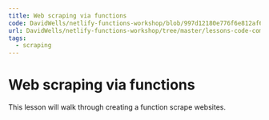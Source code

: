 ```yaml
---
title: Web scraping via functions
code: DavidWells/netlify-functions-workshop/blob/997d12180e776f6e812af630fc52a3d28c928275/lessons-code-complete/use-cases/6-scraping/functions/chrome/chrome.js
url: DavidWells/netlify-functions-workshop/tree/master/lessons-code-complete/use-cases/6-scraping
tags: 
  - scraping
---
```


# Web scraping via functions

This lesson will walk through creating a function scrape websites.
